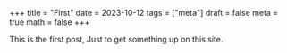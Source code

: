 +++
title = "First"
date = 2023-10-12
tags = ["meta"]
draft = false
meta = true
math = false
+++

This is the first post, Just to get something up on this site.
